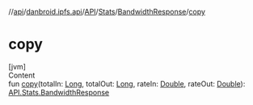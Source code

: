 //[api](../../../../index.md)/[danbroid.ipfs.api](../../../index.md)/[API](../../index.md)/[Stats](../index.md)/[BandwidthResponse](index.md)/[copy](copy.md)



# copy  
[jvm]  
Content  
fun [copy](copy.md)(totalIn: [Long](https://kotlinlang.org/api/latest/jvm/stdlib/kotlin/-long/index.html), totalOut: [Long](https://kotlinlang.org/api/latest/jvm/stdlib/kotlin/-long/index.html), rateIn: [Double](https://kotlinlang.org/api/latest/jvm/stdlib/kotlin/-double/index.html), rateOut: [Double](https://kotlinlang.org/api/latest/jvm/stdlib/kotlin/-double/index.html)): [API.Stats.BandwidthResponse](index.md)  



